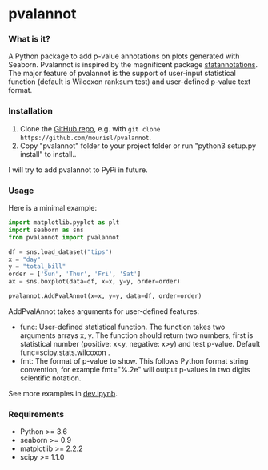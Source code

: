 pvalannot
======

### What is it?
A Python package to add p-value annotations on plots generated with Seaborn. Pvalannot is inspired by the magnificent package [statannotations](https://github.com/trevismd/statannotations). The major feature of pvalannot is the support of user-input statistical function (default is Wilcoxon ranksum test) and user-defined p-value text format.

### Installation

1. Clone the [GitHub repo](https://github.com/mourisl/pvalannot), e.g. with `git clone https://github.com/mourisl/pvalannot`.
2. Copy "pvalannot" folder to your project folder or run "python3 setup.py install" to install..

I will try to add pvalannot to PyPi in future.

### Usage
Here is a minimal example:

```python
import matplotlib.pyplot as plt
import seaborn as sns
from pvalannot import pvalannot

df = sns.load_dataset("tips")
x = "day"
y = "total_bill"
order = ['Sun', 'Thur', 'Fri', 'Sat']
ax = sns.boxplot(data=df, x=x, y=y, order=order)

pvalannot.AddPvalAnnot(x=x, y=y, data=df, order=order)
```

AddPvalAnnot takes arguments for user-defined features:

+ func: User-defined statistical function. The function takes two arguments arrays x, y. The function should return two numbers, first is statistical number (positive: x<y, negative: x>y) and test p-value. Default func=scipy.stats.wilcoxon .
+ fmt: The format of p-value to show. This follows Python format string convention, for example fmt="%.2e" will output p-values in two digits scientific notation. 

See more examples in [dev.ipynb](https://github.com/mourisl/pvalannot/blob/main/dev.ipynb).

### Requirements
+ Python >= 3.6
+ seaborn >= 0.9
+ matplotlib >= 2.2.2
+ scipy >= 1.1.0
